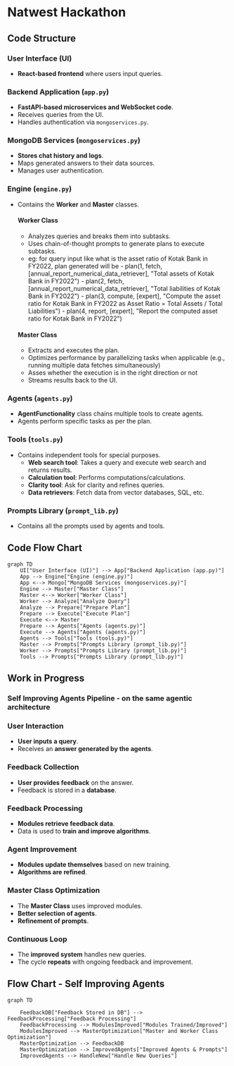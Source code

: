 # Natwest Hackathon

## Code Structure

### User Interface (UI)
- **React-based frontend** where users input queries.

### Backend Application (`app.py`)
- **FastAPI-based microservices and WebSocket code**.
- Receives queries from the UI.
- Handles authentication via `mongoservices.py`.

### MongoDB Services (`mongoservices.py`)
- **Stores chat history and logs**.
- Maps generated answers to their data sources.
- Manages user authentication.

### Engine (`engine.py`)
- Contains the **Worker** and **Master** classes.

  #### Worker Class
  - Analyzes queries and breaks them into subtasks.
  - Uses chain-of-thought prompts to generate plans to execute subtasks.
  - eg: for query input like  what is the asset ratio of Kotak Bank in FY2022, plan generated will be
            - plan(1, fetch, [annual_report_numerical_data_retriever], "Total assets of Kotak Bank in FY2022")
            - plan(2, fetch, [annual_report_numerical_data_retriever], "Total liabilities of Kotak Bank in FY2022")
            - plan(3, compute, [expert], "Compute the asset ratio for Kotak Bank in FY2022 as Asset Ratio = Total Assets / Total Liabilities")
            - plan(4, report, [expert], "Report the computed asset ratio for Kotak Bank in FY2022")

  #### Master Class
  - Extracts and executes the plan.
  - Optimizes performance by parallelizing tasks when applicable (e.g., running multiple data fetches simultaneously)
  - Asses whether the execution is in the right direction  or not
  - Streams results back to the UI.

### Agents (`agents.py`)
- **AgentFunctionality** class chains multiple tools to create agents.
- Agents perform specific tasks as per the plan.

### Tools (`tools.py`)
- Contains independent tools for special purposes.
  - **Web search tool**: Takes a query and execute web search and returns results.
  - **Calculation tool**: Performs computations/calculations.
  - **Clarity tool**: Ask for clarity and refines queries.
  - **Data retrievers**: Fetch data from vector databases, SQL, etc.

### Prompts Library (`prompt_lib.py`)
- Contains all the prompts used by agents and tools.

## Code Flow Chart

```mermaid
graph TD
    UI["User Interface (UI)"] --> App["Backend Application (app.py)"]
    App --> Engine["Engine (engine.py)"]
    App <--> Mongo["MongoDB Services (mongoservices.py)"]
    Engine --> Master["Master Class"]
    Master <--> Worker["Worker Class"]
    Worker --> Analyze["Analyze Query"]
    Analyze --> Prepare["Prepare Plan"]
    Prepare --> Execute["Execute Plan"]
    Execute <--> Master
    Prepare --> Agents["Agents (agents.py)"]
    Execute --> Agents["Agents (agents.py)"]
    Agents --> Tools["Tools (tools.py)"]
    Master --> Prompts["Prompts Library (prompt_lib.py)"]
    Worker --> Prompts["Prompts Library (prompt_lib.py)"]
    Tools --> Prompts["Prompts Library (prompt_lib.py)"]
```
## Work in Progress

### Self Improving Agents Pipeline - on the same agentic architecture

### User Interaction
- **User inputs a query**.
- Receives an **answer generated by the agents**.

### Feedback Collection
- **User provides feedback** on the answer.
- Feedback is stored in a **database**.

### Feedback Processing
- **Modules retrieve feedback data**.
- Data is used to **train and improve algorithms**.

### Agent Improvement
- **Modules update themselves** based on new training.
- **Algorithms are refined**.

### Master Class Optimization
- The **Master Class** uses improved modules.
- **Better selection of agents**.
- **Refinement of prompts**.

### Continuous Loop
- The **improved system** handles new queries.
- The cycle **repeats** with ongoing feedback and improvement.

## Flow Chart - Self Improving Agents
```mermaid
graph TD

    FeedbackDB["Feedback Stored in DB"] --> FeedbackProcessing["Feedback Processing"]
    FeedbackProcessing --> ModulesImproved["Modules Trained/Improved"]
    ModulesImproved --> MasterOptimization["Master and Worker Class Optimization"]
    MasterOptimization --> FeedbackDB
    MasterOptimization --> ImprovedAgents["Improved Agents & Prompts"]
    ImprovedAgents --> HandleNew["Handle New Queries"]
